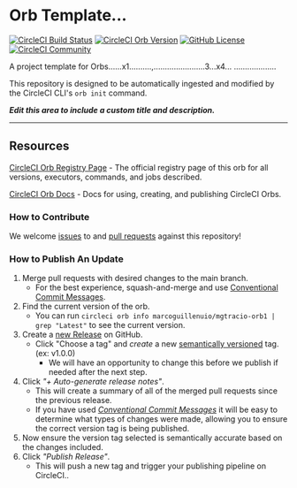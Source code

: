 # Orb Template...


[![CircleCI Build Status](https://circleci.com/gh/marcoguillenuio/marcoguillenuio.svg?style=shield "CircleCI Build Status")](https://circleci.com/gh/marcoguillenuio/marcoguillenuio) [![CircleCI Orb Version](https://badges.circleci.com/orbs/marcoguillenuio/mgtracio-orb1.svg)](https://circleci.com/orbs/registry/orb/marcoguillenuio/mgtracio-orb1) [![GitHub License](https://img.shields.io/badge/license-MIT-lightgrey.svg)](https://raw.githubusercontent.com/marcoguillenuio/marcoguillenuio/master/LICENSE) [![CircleCI Community](https://img.shields.io/badge/community-CircleCI%20Discuss-343434.svg)](https://discuss.circleci.com/c/ecosystem/orbs)



A project template for Orbs......x1..........,.......................3...x4... ...................



This repository is designed to be automatically ingested and modified by the CircleCI CLI's `orb init` command.

_**Edit this area to include a custom title and description.**_

---

## Resources

[CircleCI Orb Registry Page](https://circleci.com/orbs/registry/orb/marcoguillenuio/mgtracio-orb1) - The official registry page of this orb for all versions, executors, commands, and jobs described.

[CircleCI Orb Docs](https://circleci.com/docs/2.0/orb-intro/#section=configuration) - Docs for using, creating, and publishing CircleCI Orbs.

### How to Contribute

We welcome [issues](https://github.com/marcoguillenuio/marcoguillenuio/issues) to and [pull requests](https://github.com/marcoguillenuio/marcoguillenuio/pulls) against this repository!

### How to Publish An Update
1. Merge pull requests with desired changes to the main branch.
    - For the best experience, squash-and-merge and use [Conventional Commit Messages](https://conventionalcommits.org/).
2. Find the current version of the orb.
    - You can run `circleci orb info marcoguillenuio/mgtracio-orb1 | grep "Latest"` to see the current version.
3. Create a [new Release](https://github.com/marcoguillenuio/marcoguillenuio/releases/new) on GitHub.
    - Click "Choose a tag" and _create_ a new [semantically versioned](http://semver.org/) tag. (ex: v1.0.0)
        - We will have an opportunity to change this before we publish if needed after the next step.
4.  Click _"+ Auto-generate release notes"_.
    - This will create a summary of all of the merged pull requests since the previous release.
    - If you have used _[Conventional Commit Messages](https://conventionalcommits.org/)_ it will be easy to determine what types of changes were made, allowing you to ensure the correct version tag is being published.
5. Now ensure the version tag selected is semantically accurate based on the changes included.
6. Click _"Publish Release"_.
    - This will push a new tag and trigger your publishing pipeline on CircleCI..